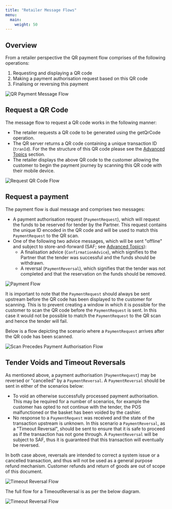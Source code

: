 ```yaml
---
title: "Retailer Message Flows"
menu:
  main:
    weight: 50
---
```

## Overview
From a retailer perspective the QR payment flow comprises of the following operations:

1. Requesting and displaying a QR code
2. Making a payment authorisation request based on this QR code
3. Finalising or reversing this payment

![QR Payment Message Flow](/images/full_qr_flow.png "QR Payment Flow")

## Request a QR Code
The message flow to request a QR code works in the following manner:

- The retailer requests a QR code to be generated using the getQrCode operation.
- The QR server returns a QR code containing a unique transaction ID (`tranId`). For the the structure of this
QR code please see the [Advanced Topics](/advanced-topics/) section.
- The retailer displays the above QR code to the customer allowing the customer to begin the
payment journey by scanning this QR code with their mobile device.

![Request QR Code Flow](/images/r2_retailer_get_qr_code_flow.png "Request QR Code Flow")

## Request a payment
The payment flow is dual message and comprises two messages:

- A payment authorisation request (`PaymentRequest`), which will request the funds to be reserved for tender by the Partner. This
request contains the unique ID encoded in the QR code and will be used to match this `PaymentRequest` to the QR scan.
- One of the following two advice messages, which will be sent "offline" and subject to store-and-forward (SAF; see [Advanced Topics](/advanced-topics/)):
    - A finalisation advice (`ConfirmationAdvice`), which signifies to the Partner that the tender was successful and the funds should be withdrawn.
    - A reversal (`PaymentReversal`), which signifies that the tender was not completed and that the reservation on the funds should be removed.

![Payment Flow](/images/r1_retailer_payment_flow.png "Payment Flow")


It is important to note that the `PaymentRequest` should always be sent upstream before the QR code has been displayed to the customer for scanning. This is to prevent
creating a window in which it is possible for the customer to scan the QR code before the `PaymentRequest` is sent. In this case it would not be possible to match the `PaymentRequest` to the QR scan and hence the tender will fail.

Below is a flow depicting the scenario where a `PaymentRequest` arrives after the QR code has been scanned.

![Scan Precedes Payment Authorisation Flow](/images/s3_scan_notification_arrives_before_payment_request.png "Payment Flow")

## Tender Voids and Timeout Reversals
As mentioned above, a payment authorisation (`PaymentRequest`) may be reversed or "cancelled" by a `PaymentReversal`.
A `PaymentReversal` should be sent in either of the scenarios below:

- To void an otherwise successfully processed payment authorisation. This may be required for a number of scenarios, for example the customer has
opted to not continue with the tender, the POS malfunctioned or the basket has been voided by the cashier.
- No response to a `PaymentRequest` was received and the state of the transaction upstream is unknown. In this scenario
a `PaymentReversal`, as a "Timeout Reversal", should be sent to ensure that it is safe to proceed as if the transaction has not gone through.
A `PaymentReversal` will be subject to SAF, thus it is guaranteed that this transaction will eventually be reversed.

In both case above, reversals are intended to correct a system issue or a cancelled transaction, and thus will not be used as a general purpose refund mechanism. Customer refunds and return of goods are out of scope of this document.


![Timeout Reversal Flow](/images/r3_retailer_timeout_reversal_flow.png "Timeout Reversal Flow")


The full flow for a TimeoutReversal is as per the below diagram.


![Timeout Reversal Flow](/images/s5_timeout_reversal.png "Timeout Reversal Flow")
